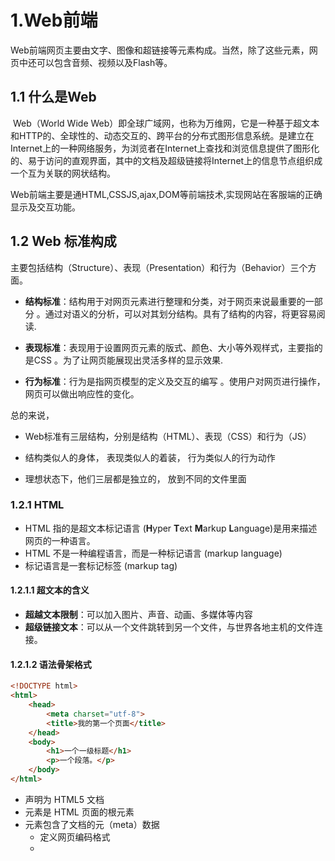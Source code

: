 # 1.Web前端

​	Web前端网页主要由文字、图像和超链接等元素构成。当然，除了这些元素，网页中还可以包含音频、视频以及Flash等。



## 1.1 什么是Web

​	Web（World Wide Web）即全球广域网，也称为万维网，它是一种基于超文本和HTTP的、全球性的、动态交互的、跨平台的分布式图形信息系统。是建立在Internet上的一种网络服务，为浏览者在Internet上查找和浏览信息提供了图形化的、易于访问的直观界面，其中的文档及超级链接将Internet上的信息节点组织成一个互为关联的网状结构。

​	Web前端主要是通HTML,CSSJS,ajax,DOM等前端技术,实现网站在客服端的正确显示及交互功能。



## 1.2 Web 标准构成

主要包括结构（Structure）、表现（Presentation）和行为（Behavior）三个方面。

-  **结构标准**：结构用于对网页元素进行整理和分类，对于网页来说最重要的一部分 。通过对语义的分析，可以对其划分结构。具有了结构的内容，将更容易阅读.
-  **表现标准**：表现用于设置网页元素的版式、颜色、大小等外观样式，主要指的是CSS 。为了让网页能展现出灵活多样的显示效果.

-  **行为标准**：行为是指网页模型的定义及交互的编写 。使用户对网页进行操作，网页可以做出响应性的变化。



总的来说，

- Web标准有三层结构，分别是结构（HTML）、表现（CSS）和行为（JS）
- 结构类似人的身体， 表现类似人的着装， 行为类似人的行为动作

- 理想状态下，他们三层都是独立的， 放到不同的文件里面



### 1.2.1 HTML

- HTML 指的是超文本标记语言 (**H**yper **T**ext **M**arkup **L**anguage)是用来描述网页的一种语言。
- HTML 不是一种编程语言，而是一种标记语言 (markup language)
- 标记语言是一套标记标签 (markup tag)



#### 1.2.1.1 超文本的含义

- **超越文本限制**：可以加入图片、声音、动画、多媒体等内容
- **超级链接文本**：可以从一个文件跳转到另一个文件，与世界各地主机的文件连接。



#### 1.2.1.2 语法骨架格式

```html
<!DOCTYPE html>
<html>   
    <head>
        <meta charset="utf-8">
        <title>我的第一个页面</title>
    </head>
    <body>
        <h1>一个一级标题</h1>
		<p>一个段落。</p>
    </body>
</html>
```

- **<!DOCTYPE html>**  声明为 HTML5 文档
- **<html>** 元素是 HTML 页面的根元素
- **<head>** 元素包含了文档的元（meta）数据
  -  **<meta charset="utf-8">** 定义网页编码格式
  - **<title>** 元素描述了文档的标题
- **<body>** 元素包含了可见的页面内容
  - **<h1>** 元素定义一个标题
  - **<p>** 元素定义一个段落

![html](https://gitee.com/shenhao-stu/News-Recommender-Systems/raw/master/imgs/html.png)

参考链接：

https://www.runoob.com/html/html-tutorial.html

https://www.w3school.com.cn/html/index.asp



### 1.2.2 CSS

- CSS(**C**ascading **S**tyle **S**heets)  ，通常称为CSS样式表或层叠样式表（级联样式表） 
- CSS主要用于设置 HTML页面中的文本内容（字体、大小、对齐方式等）、图片的外形（宽高、边框样式、边距等）以及版面的布局和外观显示样式。
- CSS以HTML为基础，提供了丰富的功能，如字体、颜色、背景的控制及整体排版等，而且还可以针对不同的浏览器设置不同的样式。



#### 1.2.2.1 CSS 规则

![css](https://gitee.com/shenhao-stu/News-Recommender-Systems/raw/master/imgs/css.png)

- **选择器**：需要改变样式的 HTML 元素。

- **声明**：由一个属性和一个值组成。声明之间用分号结束。

  - **属性**：希望设置的样式属性。每个属性有一个值。属性和值用冒号分开。

  

#### 1.2.2.2 语法格式

```html
<标签名 style="属性1:属性值1; 属性2:属性值2; 属性3:属性值3;"> 内容 </标签名>
```

例如：

```css
<style>
   /*选择器{属性:值；}*/
   p {
   	  color:#06C; 
   	  font-size:14px;  
   	} 
   /*文字的颜色是 蓝色*/
   h4 {
   	 color:#900;
   }
   h1 {
   	 color:#090; 
   	 font-size:16px; 
   	}
   body { 
   	 background:url(bg2.jpg);
   }
</style>
```



参考链接：

https://www.runoob.com/css/css-tutorial.html

https://www.w3school.com.cn/css/index.asp



### 1.2.3 JS 

- JS (**J**ava**S**cript)是 Web 的编程语言，是一种基于对象和事件驱动并具有相对安全性的客户端脚本语言。同时也是一种广泛用于客户端Web开发的脚本语言，常常用来给HTML网页添加动态效果，从而实现人机交互的网页
- 脚本语言不需要编译，在运行过程中由 js 解释器(js引擎)逐行来进行解释并执行



#### 1.2.3.1 JS的组成

<img src="https://gitee.com/shenhao-stu/News-Recommender-Systems/raw/master/imgs/js.png" alt="js" style="zoom:60%;" />

- **ECMAScript**： 是由ECMA 国际（ 原欧洲计算机制造商协会）进行标准化的一门编程语言，这种语言在万维网上应用广泛，它往往被称为 JavaScript或 JScript，但实际上后两者是 ECMAScript 语言的实现和扩展。
- **DOM**：文档对象模型（DocumentObject Model，简称DOM），是W3C组织推荐的处理可扩展标记语言的标准编程接口。通过 DOM 提供的接口可以对页面上的各种元素进行操作（大小、位置、颜色等）
- **BOM**：浏览器对象模型(Browser Object Model，简称BOM) 是指浏览器对象模型，它提供了独立于内容的、可以与浏览器窗口进行互动的对象结构。通过BOM可以操作浏览器窗口，比如弹出框、控制浏览器跳转、获取分辨率等。



#### 1.2.3.2  书写位置

**1.行内式**

```html
<input type="button" value="点我试试" onclick="alert('Hello World')" />
```

-   可以将单行或少量 JS 代码写在HTML标签的事件属性中（以 on 开头的属性），如：onclick；
-   可读性差， 在HTML中编写JS大量代码时，不方便阅读；
-   引号易错，引号多层嵌套匹配时，非常容易弄混；

**2.内嵌式**  

```html
<script>
    alert('Hello  World~!');
</script>
```

- 可以将多行JS代码写到 script 标签中

**3.外部JS文件**  

```html
<script src="myScript.js"></script>
```

```javascript
//myScript.js文件内容
function myFunction()
{
    document.getElementById("demo").innerHTML="我的第一个 JavaScript 函数";
}
```

-   利于HTML页面代码结构化，把大段 JS代码独立到 HTML 页面之外，既美观，也方便文件级别的复用
-   引用外部 JS文件的 script 标签中间不可以写代码
-   适合于JS 代码量比较大的情况



参考链接：

https://www.runoob.com/js/js-tutorial.html

https://www.w3school.com.cn/js/index.asp



---



# 2. Vue简介

​	Vue (读音 /vjuː/，类似于 view) 是一套用于构建用户界面的渐进式框架。与其它大型框架不同的是，Vue 被设计为可以自底向上逐层应用。Vue 的核心库只关注视图层，不仅易于上手，还便于与第三方库或既有项目整合。另一方面，当与现代化的工具链以及各种支持类库结合使用时，Vue 也完全能够为复杂的单页应用提供驱动。



## 2.1 安装



### 2.1.1 通过< script>标签引入

直接下载并用 `<script>` 标签引入，`Vue` 会被注册为一个全局变量。

- **开发版本**：https://cn.vuejs.org/js/vue.js

- **生产版本**：https://cn.vuejs.org/js/vue.min.js



### 2.1.2 通过CDN安装

- **制作原型或学习**：

```html
<script src="https://cdn.jsdelivr.net/npm/vue@2.6.14/dist/vue.js"></script>
```

- **用于生产环境**：

```html
<script src="https://cdn.jsdelivr.net/npm/vue@2.6.14"></script>
```

- **使用原生 ES Modules**：

```html
<script type="module">
  import Vue from 'https://cdn.jsdelivr.net/npm/vue@2.6.14/dist/vue.esm.browser.js'
</script>
```



### 2.1.3 通过NPM安装

​	在用 Vue 构建大型应用时推荐使用 NPM 安装。NPM 能很好地和诸如 webpack或 Browserify模块打包器配合使用。同时 Vue 也提供配套工具来开发单文件组件。

​	由于 npm 安装速度慢，也可使用 cnpm安装，安装使用介绍参照：[使用淘宝 NPM 镜像](https://www.runoob.com/nodejs/nodejs-npm.html#taobaonpm)。



1.npm 版本需要大于 3.0，如果低于此版本需要升级它：

```shell
# 查看版本
$ npm -v
2.3.0

#升级 npm
cnpm install npm -g

# 升级或安装 cnpm
npm install cnpm -g
```

2.安装vue

```shell
# 使用npm安装
$ cnpm install vue

# 使用cnpm安装
$ cnpm install vue
```



## 2.2 创建一个Vue实例

每个 Vue 应用都需要通过实例化 Vue 来实现。



### 2.2.1 语法格式

```javascript
var vm = new Vue({
  // 选项
})
```



例如：

```html
<div id="example">
    <h1>title : {{title}}</h1>
    <h1>url : {{url}}</h1>
</div>
<script>
    var vm = new Vue({
        el: '#example',
        data: {
            title: "一个Vue实例",
            url: "https://cn.vuejs.org/",
        },
        methods: {
            details: function() {
                return  this.title + " ------";
            }
        }
    })
</script>
```

在 Vue 构造器中有一个el 参数，它是 DOM 元素中的 id。在上面实例中 id 为 example，这表示接下来的改动全部在以上指定的 div 内，div 外部不受影响。



### 2.2.2定义数据对象

在上述Vue实例中：

- **data** ：定义属性，实例中有2个属性分别为：title、url。

- **methods** ：定义的函数，可以通过 return 来返回函数值。

- **{{  }}** ：输出对象属性和函数返回值。

​	当一个 Vue 实例被创建时，它向 Vue 的响应式系统中加入了其 data 对象中能找到的所有的属性。当这些属性的值发生改变时，html 视图将也会产生相应的变化。



例如：

```html
<div id="example">
    <h1>data : {{num}}</h1>
</div>
<script>
    // 数据对象
    var data = { 
        num:1, 
    }
    // 将对象加入到一个 Vue 实例中
    var vm = new Vue({
        el: '#examplet',
        data: data
    })

    // 获得这个实例上的 property
    // 返回源数据中对应的字段
    vm.a == data.a // => true

    // 设置 property 也会影响到原始数据
    vm.a = 2
    data.a // => 2 
</script>
```

​	除了数据 property，Vue 实例还暴露了一些有用的[实例property](https://cn.vuejs.org/v2/api/#%E5%AE%9E%E4%BE%8B-property) 与方法。它们都有前缀 `$`，以便与用户定义的 property 区分开来。



例如：

```html
<div id="example">
    <h1>title : {{title}}</h1>
    <h1>url : {{url}}</h1>
</div>
<script>
// 数据对象
var data = { 
    title: "一个Vue实例", 
    url: "https://cn.vuejs.org/"
}
var vm = new Vue({
    el: '#examplet',
    data: data
})
    
document.write(vm.$data === data) // true
document.write(vm.$el === document.getElementById('example')) // true
</script>
```



## 2.3 Vue的生命周期

​	每个 Vue 实例在被创建时都要经过一系列的初始化过程——例如，需要设置数据监听、编译模板、将实例挂载到 DOM 并在数据变化时更新 DOM 等。同时在这个过程中也会运行一些叫做**生命周期钩子**的函数，这给了用户在不同阶段添加自己的代码的机会。

​	下图是一个Vue实例的生命周期：

<img src="https://gitee.com/shenhao-stu/News-Recommender-Systems/raw/master/imgs/vue生命周期.png" alt="Vue生命周期" style="zoom:50%;" />



### 2.3.1 beforeCreate

​	在实例初始化之后,进行数据侦听和事件/侦听器的配置之前同步调用。

​	此时组件的选项对象还未创建，el 和 data 并未初始化，因此无法访问methods， data， computed等上的方法和数据。



### 2.3.2 created

​	在实例创建完成后被立即同步调用。

​	实例已完成对选项的处理，以下内容已被配置完毕：数据侦听、计算属性、方法、事件/侦听器的回调函数。然而，挂载阶段还没开始，且 $el property 目前尚不可用。

​	在这一步中可以调用methods中的方法，改变data中的数据，并且修改可以通过vue的响应式绑定体现在页面上，获取computed中的计算属性等等，通常我们可以在这里对实例进行预处理。但需要注意的是，这个周期中是没有什么方法来对实例化过程进行拦截的，因此假如有某些数据必须获取才允许进入页面的话，并不适合在这个方法发请求，建议在组件路由钩子beforeRouteEnter中完成



### 2.3.3 beforeMount

​	在挂载开始之前被调用：相关的 render 函数首次被调用（虚拟DOM）。

​	实例已完成以下的配置： 编译模板，把data里面的数据和模板生成html，完成了el和data 初始化，但此时还没有挂在html到页面上。



### 2.3.4 mounted

​	实例被挂载后调用，这时 el 被新创建的 vm.$el 替换了。

​	模板中的HTML渲染到HTML页面中，此时一般可以做一些ajax操作，**mounted只会执行一次**。

​	但mounted 不会保证所有的子组件也都被挂载完成。如果希望等到整个视图都渲染完毕再执行某些操作，可以在 mounted 内部使用 vm.$nextTick：

```javascript
mounted: function () {
  this.$nextTick(function () {
    // 仅在整个视图都被渲染之后才会运行的代码
  })
}
//生命周期钩子的 this 上下文指向调用它的 Vue 实例。
```



### 2.3.5 beforeUpdate

​	在数据发生改变后，DOM 被更新之前被调用。

​	适合在现有 DOM 将要被更新之前访问它，比如移除手动添加的事件监听器。可以在该钩子中进一步地更改状态，不会触发附加地重渲染过程.



### 2.3.6 updated

​	在数据更改导致的虚拟 DOM 重新渲染和更新完毕之后被调用。

​	当这个钩子被调用时，组件 DOM 已经更新。，所以可以执行依赖于DOM的操作，然后在大多是情况下，应该避免在此期间更改状态，因为这可能会导致更新无限循环。

​	但updated 不会保证所有的子组件也都被重新渲染完毕。如果希望等到整个视图都渲染完毕，可以在 updated 里使用 vm.$nextTick：

```javascript
updated: function () {
  this.$nextTick(function () {
    //  仅在整个视图都被重新渲染之后才会运行的代码     
  })
}
```



### 2.3.7 beforeDestroy

​	实例销毁之前调用。在这一步，实例仍然完全可用。

​	这一步还可以用this来获取实例，一般用来做一些重置的操作，比如清除掉组件中的定时器和监听的dom事件。



### 2.3.8 destroyed

​	实例销毁后调用。该钩子被调用后，对应 Vue 实例的所有指令都被解绑，所有的事件监听器被移除，所有的子实例也都被销毁。



参考链接：

https://vuejs.org/v2/guide/instance.html#Instance-Lifecycle-Hooks

https://vuejs.org/v2/guide/instance.html#Lifecycle-Diagram

https://vuejs.org/v2/api/index.html#Options-Lifecycle-Hooks

https://www.jianshu.com/p/672e967e201c

https://blog.csdn.net/haochangdi123/article/details/78358895



## 2.4 创建一个Vue项目

​	Vue CLI 是一个基于 Vue.js 进行快速开发的完整系统，提供：

- 通过 `@vue/cli` 实现的交互式的项目脚手架。
- 通过 `@vue/cli` + `@vue/cli-service-global` 实现的零配置原型开发。
- 一个运行时依赖 (`@vue/cli-service`)，该依赖：
  - 可升级；
  - 基于 webpack 构建，并带有合理的默认配置；
  - 可以通过项目内的配置文件进行配置；
  - 可以通过插件进行扩展。
- 一个丰富的官方插件集合，集成了前端生态中最好的工具。
- 一套完全图形化的创建和管理 Vue.js 项目的用户界面。

​	Vue CLI 致力于将 Vue 生态中的工具基础标准化。它确保了各种构建工具能够基于智能的默认配置即可平稳衔接。与此同时，它也为每个工具提供了调整配置的灵活性，无需 eject



### 2.4.1 安装vue CLI

​	Vue CLI 的包名称由 `vue-cli` 改成了 `@vue/cli`。 如果已经全局安装了旧版本的 `vue-cli` (1.x 或 2.x)，需要先通过 `npm uninstall vue-cli -g` 或 `yarn global remove vue-cli` 卸载它。



1.安装新的包

```shell
npm install -g @vue/cli

# 或者
yarn global add @vue/cli
```

2.检查其版本是否正确

```shell
vue --version
```

3.升级包

```shell
npm update -g @vue/cli

# 或者
yarn global upgrade --latest @vue/cli
```



### 2.4.2 创建Vue项目

#### 2.4.2.1 通过 vue create创建

```shell
vue create hello-world
```

- **默认配置**：包含了基本的 Babel + ESLint 设置。适合快速创建一个新项目的原型。

![cli-new-project](https://gitee.com/shenhao-stu/News-Recommender-Systems/raw/master/imgs/cli-new-project.png)

- **手动选择特性**：选取需要的特性。适合面向生产的项目。



![cli-select-features](https://gitee.com/shenhao-stu/News-Recommender-Systems/raw/master/imgs/cli-select-features.png)

```shell
# 进入项目具体路径
cd hello-world

# 下载依赖
npm install

# 启动运行项目
npm run serve 

# 项目打包
npm run build
```



#### 2.4.2.2 使用图形化界面创建

```shell
vue ui
```

​	打开一个浏览器窗口，并以图形化界面将你引导至项目创建的流程。

![ui-new-project](https://gitee.com/shenhao-stu/News-Recommender-Systems/raw/master/imgs/ui-new-project.png)

#### 2.4.2.3 使用2.x 模板 (旧版本)创建

```shell
# 全局安装一个桥接工具
npm install -g @vue/cli-init

# `vue init` 的运行效果将会跟 `vue-cli@2.x` 相同
vue init webpack vue_map_test
```

![init-vue](https://gitee.com/theNeverLemon/news-img/raw/master/img/init-vue.png)

```shell
# 进入项目具体路径
cd vue_map_test

# 下载依赖
npm install

# 启动运行项目，默认为8080端口
npm run dev

# 项目打包
npm run build
```



### 2.4.3 Vue项目目录

```
├── v-proj
|	├── node_modules  	// 当前项目所有依赖，一般不可以移植给其他电脑环境
|	├── public			
|	|	├── favicon.ico	// 标签图标
|	|	└── index.html	// 当前项目唯一的页面
|	├── src
|	|	├── assets		// 静态资源img、css、js
|	|	├── components	// 小组件
|	|	├── App.vue		// 根组件
|	|	├── main.js		// 全局脚本文件（项目的入口）
|	|	└── router.js   // 路由脚本文件	
|	├── README.md
└	└── package.json  //配置文件,使用npm install安装
```



#### 2.4.3.1 public

​	可以理解为入口目录。



##### 2.4.3.1.1 favicon.ico

​	用于作为缩略的网站标志，它显示位于浏览器的地址栏或者在标签上，用于显示网站的logo。

​	ico图标制作网址：https://www.bitbug.net/



##### 2.4.3.1.2 index.html

​	首页入口文件，可以添加一些 meta 信息或统计代码。

```html
<!DOCTYPE html>
<html lang="en">
<head>
    <meta charset="UTF-8">
    <meta name="viewport" content="width=device-width, initial-scale=1.0">
    <meta http-equiv="X-UA-Compatible" content="ie=edge">
    <title>Title</title>
</head>
<body style="background-color: #fff;">
    <div id="app" >

    </div>
</body>
</html>
```



#### 2.4.3.2 src

​	是整个项目的主文件夹 ，代码大部分都在这里完成。



##### 2.4.3.2.1 assets

​	放置一些资源文件。比如js 、css、image等。

![assets](https://gitee.com/shenhao-stu/News-Recommender-Systems/raw/master/imgs/assets.png)



##### 2.4.3.2.2  components

​	放置组件文件。一个vue项目就是由一个个的组件拼装起来的。



例如：

```html
<template>
    <div class="test">
        
    </div>
</template>

<script>
    export default {
        name: "Test"
    }
</script>

<style scoped>

</style>
```

- **<template>**  有且只有一个根标签
- **<script>** 必须将组件对象导出 export default {}
- **<style>** 标签明确scoped属性，代表该样式只在组件内部起作用(样式的组件化)



##### 2.4.3.2.3 App.vue

​	是整个项目的入口文件，相当于包裹整个页面的最外层的div。

```html
<template>
  <div id="app">
      
    <router-view/>
  </div>
</template>

<script>
export default {
  name: 'App'
  components:{
   
  },
}
</script>

<style>
  #app {
    font-family: 'Avenir', Helvetica, Arial, sans-serif;
    -webkit-font-smoothing: antialiased;
    -moz-osx-font-smoothing: grayscale;
    text-align: center;
    color: #2c3e50;
  }

</style>
```



##### 2.4.3.2.4 main.js

​	是项目的主JS，全局的使用的各种变量、js、插件 都在这里引入 、定义。

```js
import Vue from 'vue'
import App from './App.vue'
import router from './router'

Vue.config.productionTip = false

new Vue({
    router,
    render: h => h(App)
}).$mount('#app')
```



##### 2.4.3.2.5 router.js

​	路由脚本文件（配置路由 url链接 与 页面组件的映射关系）

```javascript
// 导入VueRoute路由组件
import VueRouter from 'vue-router'


// 导入各个组件
import homePage from "./components/homePage.vue";
import test from "./components/test.vue";

// 创建路由对象
let routerObj = new VueRouter({
    routes: [
        {path: '/', component: homePage},
        {path: '/test', component: test},
    ],
});

// 把routerObj对象暴漏出去。main.js导入这个数据
export default routerObj
```



#### 2.4.3.3 README.md

​	项目的说明文档，markdown 格式

~~~markdown
## Project setup

```
npm install
```

### Compiles and hot-reloads for development

```
npm run serve
```

### Compiles and minifies for production

```
npm run build
```

### Lints and fixes files

```
npm run lint
```

### Customize configuration

See [Configuration Reference](https://cli.vuejs.org/config/).
~~~



#### 2.4.3.4 package.json

​	是整个项目用的到的所有的插件的json的格式，比如插件的名称、版本号。 当在项目里使用npm install 时 node 会自动安装文件里的所有插件。

```javascript
{
  "name": "test",
  "version": "0.1.0",
  "private": true,
  "scripts": {
    "serve": "vue-cli-service serve",
    "build": "vue-cli-service build",
    "lint": "vue-cli-service lint"
  },
  "dependencies": {
    "core-js": "^3.6.5",
    "vue": "^3.0.0"
  },
  "devDependencies": {
    "@vue/cli-plugin-babel": "~4.5.0",
    "@vue/cli-plugin-eslint": "~4.5.0",
    "@vue/cli-service": "~4.5.0",
    "@vue/compiler-sfc": "^3.0.0",
    "babel-eslint": "^10.1.0",
    "eslint": "^6.7.2",
    "eslint-plugin-vue": "^7.0.0"
  },
  "eslintConfig": {
    "root": true,
    "env": {
      "node": true
    },
    "extends": [
      "plugin:vue/vue3-essential",
      "eslint:recommended"
    ],
    "parserOptions": {
      "parser": "babel-eslint"
    },
    "rules": {}
  },
  "browserslist": [
    "> 1%",
    "last 2 versions",
    "not dead"
  ]
}
```



参考链接：

https://www.runoob.com/vue3/vue3-directory-structure.html

https://blog.csdn.net/weixin_41887155/article/details/107648969

https://www.cnblogs.com/jhpy/p/11873270.html

https://blog.csdn.net/chao2458/article/details/81284522



---



# 3.基于Vue的移动端H5项目



## 3.1 什么是H5

​	HTML5是第五代HTML的标准，可以说，H5是基于 HTML5 实现的，是当前互联网前端开发的主流语言。H5页面与普通web页面相比，最大的区别在于HTML5页面可以与不同大小的移动设备相匹配，支持市场上不同浏览器的兼容。移动网络和移动设备的快速发展，使得H5在移动设备上能够被更好的应用。



H5页面有以下特点：

- **具有移动端自适应能力**，H5页面会根据不同的手机屏幕尺寸进行适配，以达到不同屏幕的最佳显示效果。
- **支持多媒体功能**，支持背景音乐，视频播放等多种多媒体功能。
- **页面素材预加载**，为了保证整个页面的播放流畅，H5页面都搭配预加载功能，即用户点击之前就完成了页面的加载，保证阅读流畅性。
- **支持滑动翻页**，每个页面内容单独成页。
- **使用滚动侦测特效，**即滑动页面的同时，大量文字或图片会自动加载出来，造成一种动态美感。



​	随着移动互联网的发展，智能手机、平板等移动终端设备的普及，用户在移动端浏览的时间越来越长，H5页面传播渠道广，流量大，传播效率高，传播成本低的优势，同时H5页面制作搭配页面滑动、简单的文字、动态的图片动画以及妙趣横生的音乐及视频，给浏览者带来深刻的浏览体验。



参考链接：

https://www.zhihu.com/question/438871843

https://www.sohu.com/a/298484000_100273234

https://www.zhihu.com/question/49397123/answer/1537150222



## 3.2 使用Vue开发H5页面



### 3.2.1 创建Vue项目

```shell
# vue create创建项目
vue create test

# 进入项目具体路径
cd test

# 下载依赖
npm install

# 启动运行项目
npm run serve 
```

![vue-h5](https://gitee.com/shenhao-stu/News-Recommender-Systems/raw/master/imgs/vue-h5.png)



### 3.2.2 自适应布局

​	移动端的布局相对PC较为简单，关键在于对不同设备的适配。

- 网易云的方案总结为：根据**屏幕大小 / 750 = 所求字体 / 基准字体大小**比值相等，动态调节html的font-size大小。

- 淘宝的方案总结为：根据设备设备像素比设置scale的值，保持视口device-width始终等于设备物理像素，接着根据屏幕大小动态计算根字体大小，具体是将屏幕划分为10等分，每份为a，1rem就等于10a。



这里主要用到两种单位:

- **vw**: viewport width，相对于视口的宽度，1vw为视口宽度的1%，100vw为设备的宽度

- **rem**: 相对于根元素html的字体大小的单位，比如2rem=2倍的根字体大小

​	rem的基本原理是根据屏幕不同的分辨率,动态修改根字体的大小,让所有的用rem单位的元素跟着屏幕尺寸一起缩放,从而达到自适应的效果。



​	为了提高开发效率，可以使用px转化为rem的插件。如果使用sublimeText，推荐 [rem-unit](https://link.segmentfault.com/?enc=0sgWMyxWSTDHOuSMI2YbBg%3D%3D.mR80LuBqC9Ho0ZNWbXZEhp01D9Kd27sM86xiXK3KicUIV8Pq13VkvscpGYAkicjg)，如果使用vscode编辑器，推荐 [cssrem](https://link.segmentfault.com/?enc=%2FcW%2BwDnaeF7S4v0hrGtWFg%3D%3D.QSKZFTjOQHkymW%2BjEOLCM6eFl6%2FO8B6h%2Fq9hrAGijE15ve0%2FCMmhgbQS3Rvni85vQx3DIiFlNttgudMA45gMtb1rZDBJfgNlJ2xd1tCcYEI%3D)。



​	在使用rem单位时需要注意以下几点：

1. 在所有的单位中，font-size推荐使用px，然后结合媒体查询进行重要节点的控制，这样可以满足突出或者弱化某些字体的需求，而非整体调整。
2. 众向的单位可以全部使用px，横向的使用rem，因为移动设备宽度有限，而高度可以无限向下滑动。但这也有特例，比如对于一些活动注册页面，需要在一屏幕内完全显示，没有下拉，这时候所有众向或者横向都应该使用rem作为单位。



参考链接：

https://juejin.cn/post/6844904013322944525

https://segmentfault.com/a/1190000010030848



### 3.2.3 路由配置



#### 3.2.3.1 下载vue-router

```shell
npm install vue-router
```



#### 3.2.3.2 配置router.js

```javascript
//新建router.js文件

import Vue from 'vue'
import Router from 'vue-router'
import HelloWorld from "@/components/HelloWorld"

Vue.use(Router)
 
export default new Router({
    routes: [
        {
            path: "/",
            component: HelloWorld
        },
    ]
})
```

```javascript
//main.js中引入router

import Vue from 'vue'
import App from './App.vue'
import router from '../router'
 
 
Vue.config.productionTip = false
 
 
new Vue({
  router,
  render: h => h(App),
}).$mount('#app')
```



参考链接：

https://blog.csdn.net/ct5211314/article/details/120696182?utm_medium=distribute.pc_relevant.none-task-blog-2~default~baidujs_title~default-0.highlightwordscore&spm=1001.2101.3001.4242.1



### 3.2.4 数据请求



#### 3.2.4.1 安装axios

[axios]: https://github.com/axios/axios

```shell
npm install axios
```



#### 3.2.4.2 封装axios实例

​	在项目src目录下新建utils文件夹，然后在其中新建 request.js文件，这个文件是主要书写axios的封装过程。

```javascript
/****   request.js   ****/
// 导入axios
import axios from 'axios'
// 使用element-ui Message做消息提醒
import { Message} from 'element-ui';
//1. 创建新的axios实例，
const service = axios.create({
  // 公共接口--这里注意后面会讲
  baseURL: process.env.BASE_API,
  // 超时时间 单位是ms，这里设置了3s的超时时间
  timeout: 3 * 1000
})
// 2.请求拦截器
service.interceptors.request.use(config => {
  //发请求前做的一些处理，数据转化，配置请求头，设置token,设置loading等，根据需求去添加
   config.data = JSON.stringify(config.data); //数据转化,也可以使用qs转换
   config.headers = {
     'Content-Type':'application/x-www-form-urlencoded' //配置请求头
   }
   //注意使用token的时候需要引入cookie方法或者用本地localStorage等方法，推荐js-cookie
   const token = getCookie('名称');//这里取token之前，你肯定需要先拿到token,存一下
   if(token){
      config.params = {'token':token} //如果要求携带在参数中
      config.headers.token= token; //如果要求携带在请求头中
    }
  return config
}, error => {
  Promise.reject(error)
})

// 3.响应拦截器
service.interceptors.response.use(response => {
  //接收到响应数据并成功后的一些共有的处理，关闭loading等
  
  return response
}, error => {
   /***** 接收到异常响应的处理开始 *****/
  if (error && error.response) {
    // 1.公共错误处理
    // 2.根据响应码具体处理
    switch (error.response.status) {
      case 400:
        error.message = '错误请求'
        break;
      case 401:
        error.message = '未授权，请重新登录'
        break;
      case 403:
        error.message = '拒绝访问'
        break;
      case 404:
        error.message = '请求错误,未找到该资源'
        window.location.href = "/NotFound"
        break;
      case 405:
        error.message = '请求方法未允许'
        break;
      case 408:
        error.message = '请求超时'
        break;
      case 500:
        error.message = '服务器端出错'
        break;
      case 501:
        error.message = '网络未实现'
        break;
      case 502:
        error.message = '网络错误'
        break;
      case 503:
        error.message = '服务不可用'
        break;
      case 504:
        error.message = '网络超时'
        break;
      case 505:
        error.message = 'http版本不支持该请求'
        break;
      default:
        error.message = `连接错误${error.response.status}`
    }
  } else {
    // 超时处理
    if (JSON.stringify(error).includes('timeout')) {
      Message.error('服务器响应超时，请刷新当前页')
    }
    error.message = '连接服务器失败'
  }

  Message.error(error.message)
  /***** 处理结束 *****/
  //如果不需要错误处理，以上的处理过程都可省略
  return Promise.resolve(error.response)
})
//4.导入文件
export default service

```



#### 3.2.4.3 封装请求

​	在项目src目录下的utils文件夹中新建 http.js文件，这个文件是主要书写几种请求的封装过程。

```javascript
/****   http.js   ****/
// 导入封装好的axios实例
import request from './request'

const http ={
    /**
     * methods: 请求
     * @param url 请求地址 
     * @param params 请求参数
     */
    get(url,params){
        const config = {
            method: 'get',
            url:url
        }
        if(params) config.params = params
        return request(config)
    },
    post(url,params){
        const config = {
            method: 'post',
            url:url
        }
        if(params) config.data = params
        return request(config)
    },
    put(url,params){
        const config = {
            method: 'put',
            url:url
        }
        if(params) config.params = params
        return request(config)
    },
    delete(url,params){
        const config = {
            method: 'delete',
            url:url
        }
        if(params) config.params = params
        return request(config)
    }
}
//导出
export default http

```



#### 3.2.4.4 封装API

​	在项目src目录下新建api文件夹，然后在其中新建 api.js文件，这个文件是主要书写API的封装过程。

```javascript
import http from '../utils/http'
// 
/**
 *  @parms resquest 请求地址 例如：http://127.0.0.1:8088/request/...
 *  @param '/testIp'代表vue-cil中config，index.js中配置的代理
 */
let resquest = "/testIp/request/"

// get请求
export default{
    getListAPI(params){
        return http.get(`${resquest}/getList.json`,params)
    },
     postFormAPI(params){
        return http.post(`${resquest}/postForm.json`,params)
    }
}

```



#### 3.2.4.3 使用Axios工具

​	修改HelloWorld.vue文件

```html
<template>
    <div>index page</div>
</template>
<script>
    import api from '@/api/api'
    export default {
        methods: {
         getList() {
            api.getListAPI(data).then(res => {
              //数据处理
            }).catch(err => console.log(err))
          }
        }  
    }
</script>
```



### 3.2.5 UI组件库

​	UI 设计组件（UI KIT），直译过来就是用户界面成套元件，是界面设计常用控件或元件，「组」是设计元素的组合方式，「件」由不同的元件组成。


组件有如下优势：

- **保证一致性 Consistency**

​	与现实生活一致：与现实生活的流程、逻辑保持一致，遵循用户习惯的语言和概念；在界面中一致：所有的元素和结构需保持一致，比如：设计样式、图标和文本、元素的位置等。

- **反馈用户 Feedback**

​	控制反馈：通过界面样式和交互动效让用户可以清晰的感知自己的操作；页面反馈：操作后，通过页面元素的变化清晰地展现当前状态。

- **提高效率，减少成本 Efficiency**

​	简化流程：设计简洁直观的操作流程；清晰明确：语言表达清晰且表意明确，让用户快速理解进而作出决策；帮助用户识别：界面简单直白，让用户快速识别而非回忆，减少用户记忆负担。



#### 3.2.5.1 Mint UI

​	**下载地址**：http://mint-ui.github.io/  /   https://github.com/ElemeFE/mint-ui

​	是饿了么开源的移动端UI组件库，基于vue.js的移动端UI框架，包含丰富的 CSS 和 JS 组件，能够满足日常的移动端开发需求。



- Mint UI 包含丰富的 CSS 和 JS 组件，能够满足日常的移动端开发需要。
- 可按需加载组件。可以只加载声明过的组件及其样式文件，无需再纠结文件体积过大。
- 采用 CSS3 处理各种动效，避免浏览器进行不必要重绘和重排，使用户获得流畅顺滑的体验。
- Mint UI 做到了轻量化。即使全部引入，压缩后的文件体积也仅有30kb。



![mintui](https://gitee.com/shenhao-stu/News-Recommender-Systems/raw/master/imgs/mintui.png)





#### 3.2.5.2 Vant

​	**下载地址**：https://youzan.github.io/vant/   /   https://github.com/youzan/vant

​	是有赞前端团队基于有赞统一的规范实现的 Vue 组件库，提供了一整套 UI 基础组件和业务组件。



- 60+ 高质量组件
- 90% 单元测试覆盖率
- 完善的中英文文档和示例
- 支持按需引入
- 支持主题定制
- 支持国际化
- 支持 TS
- 支持 SSR



![vant](https://gitee.com/shenhao-stu/News-Recommender-Systems/raw/master/imgs/vant.png))

#### 3.2.5.3 Cube UI

​	**下载地址**：https://didi.github.io/cube-ui/   /   https://github.com/didi/cube-ui

​	滴滴团队开发的基于 Vue.js 实现的精致移动端组件库。支持按需引入和后编译，轻量灵活；扩展性强，可以方便地基于现有组件实现二次开发。



- 质量可靠：由滴滴内部组件库精简提炼而来，为集成提供保障。
- 体验极致：以迅速响应、动画流畅、接近原生为目标，在交互体验方面追求极致。
- 标准规范：遵循统一的设计交互标准，高度还原设计效果。
- 扩展性强：支持按需引入，轻量灵活；扩展性强，可以方便地实现二次开发。



![cubeui](https://gitee.com/shenhao-stu/News-Recommender-Systems/raw/master/imgs/cubeui.png)



#### 3.2.5.4 Muse UI

​	**下载地址**：https://muse-ui.org/   /   https://github.com/museui/muse-ui

​	基于 Vue 2.0 优雅的 Material Design UI 组件库，基本实现 Material Design 设计规范类的所有组件，另外还开发许多新的功能特性。



- 组件丰富：拥有40多个UI 组件，用于适应不同业务环境。
- 可定制化：自定义主题方式极为优雅，仅需少量代码即可完成主题样式替换。
- 基于vue2.x：Muse UI 基于 Vue2.0 开发，小巧，api友好，可用于开发的复杂单页应用。



![museui](https://gitee.com/shenhao-stu/News-Recommender-Systems/raw/master/imgs/museui.png)



#### 3.2.5.5 NutUI

​	**下载地址**：http://nutui.jd.com/   /   https://github.com/jdf2e/nutui

​	京东自研的轻量级移动端Vue组件库，有近50多个组件。开发和服务于移动Web界面的企业级前中后台产品。



- 50+ 高质量组件
- 40+ 京东移动端项目正在使用
- 基于京东APP 7.0 视觉规范
- 支持按需加载详尽的文档和示例
- 支持定制主题支持多语言（国际化）
- 支持 TypeScript
- 支持服务端渲染（Vue SSR）
- 单元测试加持
- 配套有基于Webpack的构建工具，可快速创建已内置本组件库的Vue工程



![nutui](https://gitee.com/shenhao-stu/News-Recommender-Systems/raw/master/imgs/nutui.png)
